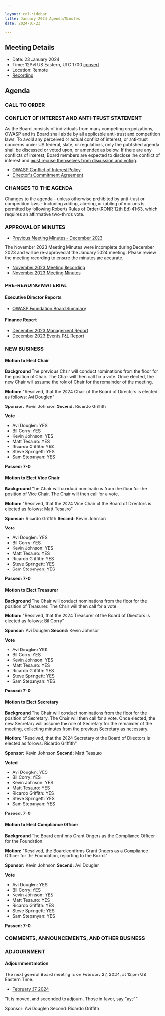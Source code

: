 ```yaml
---

layout: col-sidebar
title: January 2024 Agenda/Minutes 
date: 2024-01-23

---
```


## Meeting Details

- Date: 23 January 2024
- Time: 12PM US Eastern, UTC 1700 [convert](https://www.timeanddate.com/worldclock/meetingdetails.html?year=2024&month=1&day=23&hour=17&min=0&sec=0&p1=398&p2=110&p3=197&p4=64&p5=136&p6=179)
- Location: Remote
- [Recording](https://youtu.be/Ohm6yOMbw1Y)

## Agenda

### CALL TO ORDER

<!--
Board Members
- Sam Stepanyan
- Steve Springett
- Kevin Johnson
- Avi Douglen
- Matt Tesauro
- Bil Corry
- Ricardo Griffith

Guests
- Grant Ongers
- Andrew van der Stock
- Dawn Aitken
- Harold Blankenship
- Kelly Santalucia
- Lauren Thomas
- Chris Barbeau
- Leea Hudson-Wilson.
-->

### CONFLICT OF INTEREST AND ANTI-TRUST STATEMENT

As the Board consists of individuals from many competing organizations, OWASP and its Board shall abide by all applicable anti-trust and competition laws. To avoid any perceived or actual conflict of interest, or anti-trust concerns under US federal, state, or regulations, only the published agenda shall be discussed or voted upon, or amended as below. If there are any conflicts of interest, Board members are expected to disclose the conflict of interest and [must recuse themselves from discussion and voting](https://owasp.org/www-policy/legal/bylaws#section-702-disclosure-required).

- [OWASP Conflict of Interest Policy](https://owasp.org/www-policy/operational/conflict-of-interest)
- [Director's Commitment Agreement](https://owasp.org/www-policy/legal/directors-committment-agreement)

### CHANGES TO THE AGENDA

Changes to the agenda - unless otherwise prohibited by anti-trust or competition laws - including adding, altering, or tabling of motions is permitted by following Roberts Rules of Order (RONR 12th Ed) 41:63, which requires an affirmative two-thirds vote.

### APPROVAL OF MINUTES

- [Previous Meeting Minutes - December 2023](https://owasp.org/www-board/meetings-historical/2023/202312.html)

The November 2023 Meeting Minutes were incomplete during December 2023 and will be re-approved at the January 2024 meeting. Please review the meeting recording to ensure the minutes are accurate.

- [November 2023 Meeting Recording](https://drive.google.com/file/d/1Xo1wRg41gc80QZXuyhb0tQZ-tUAScd-n/view?usp=drive_link)
- [November 2023 Meeting Minutes](https://owasp.org/www-board/meetings-historical/2023/202311.html)

### PRE-READING MATERIAL

#### Executive Director Reports

- [OWASP Foundation Board Summary](https://docs.google.com/presentation/d/1vAmXaO7dm24Qin3dM2ZgPAk2u3fnUAc_AamfF6fw0uQ/edit?usp=sharing)

#### Finance Report

- [December 2023 Management Report](/www-board/attachments/202312-management-report.pdf)
- [December 2023 Events P&L Report](/www-board/attachments/202312-events-pnl.xlsx)

### NEW BUSINESS

#### Motion to Elect Chair

**Background** The previous Chair will conduct nominations from the floor for the position of Chair. The Chair will then call for a vote. Once elected, the new Chair will assume the role of Chair for the remainder of the meeting.

**Motion:** "Resolved, that the 2024 Chair of the Board of Directors is elected as follows: Avi Douglen"

**Sponsor:** Kevin Johnson
**Second:** Ricardo Griffith

**Vote**
- Avi Douglen: YES
- Bil Corry: YES
- Kevin Johnson: YES
- Matt Tesauro: YES
- Ricardo Griffith: YES
- Steve Springett: YES
- Sam Stepanyan: YES

**Passed:  7-0**

#### Motion to Elect Vice Chair

**Background** The Chair will conduct nominations from the floor for the position of Vice Chair. The Chair will then call for a vote. 

**Motion:** "Resolved, that the 2024 Vice Chair of the Board of Directors is elected as follows: Matt Tesauro"

**Sponsor:** Ricardo Griffith
**Second:** Kevin Johnson

**Vote**
- Avi Douglen: YES
- Bil Corry: YES
- Kevin Johnson: YES
- Matt Tesauro: YES
- Ricardo Griffith: YES
- Steve Springett: YES
- Sam Stepanyan: YES

**Passed:  7-0**

#### Motion to Elect Treasurer

**Background** The Chair will conduct nominations from the floor for the position of Treasurer. The Chair will then call for a vote.

**Motion:** "Resolved, that the 2024 Treasurer of the Board of Directors is elected as follows: Bil Corry"

**Sponsor:** Avi Douglen
**Second:** Kevin Johnson

**Vote**
- Avi Douglen: YES
- Bil Corry: YES
- Kevin Johnson: YES
- Matt Tesauro: YES
- Ricardo Griffith: YES
- Steve Springett: YES
- Sam Stepanyan: YES

**Passed:  7-0**

#### Motion to Elect Secretary

**Background** The Chair will conduct nominations from the floor for the position of Secretary. The Chair will then call for a vote. Once elected, the new Secretary will assume the role of Secretary for the remainder of the meeting, collecting minutes from the previous Secretary as necessary.

**Motion:** "Resolved, that the 2024 Secretary of the Board of Directors is elected as follows: Ricardo Griffith"

**Sponsor:** Kevin Johnson
**Second:** Matt Tesauro

**Voted**
- Avi Douglen: YES
- Bil Corry: YES
- Kevin Johnson: YES
- Matt Tesauro: YES
- Ricardo Griffith: YES
- Steve Springett: YES
- Sam Stepanyan: YES

**Passed:  7-0**

#### Motion to Elect Compliance Officer

**Background** The Board confirms Grant Ongers as the Compliance Officer for the Foundation.

**Motion:** "Resolved, the Board confirms Grant Ongers as a Compliance Officer for the Foundation, reporting to the Board."

**Sponsor:** Kevin Johnson
**Second:** Avi Douglen

**Vote**
- Avi Douglen: YES
- Bil Corry: YES
- Kevin Johnson: YES
- Matt Tesauro: YES
- Ricardo Griffith: YES
- Steve Springett: YES
- Sam Stepanyan: YES

**Passed:  7-0**

### COMMENTS, ANNOUNCEMENTS, AND OTHER BUSINESS

### ADJOURNMENT

#### Adjournment motion

The next general Board meeting is on February 27, 2024, at 12 pm US Eastern Time.

- [February 27 2024](https://owasp.org/www-board/meetings/202402)

"It is moved, and seconded to adjourn. Those in favor, say "aye""

Sponsor: Avi Douglen
Second: Ricardo Griffith 
